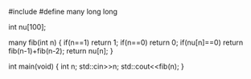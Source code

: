 #include<iostream>
#define many long long

int nu[100];

many fib(int n)
{
  if(n==1)  return 1;
  if(n==0)  return 0;
  if(nu[n]==0)  return fib(n-1)+fib(n-2);
  return nu[n];
}

int main(void)
{
  int n;  std::cin>>n;
  std::cout<<fib(n);
}
